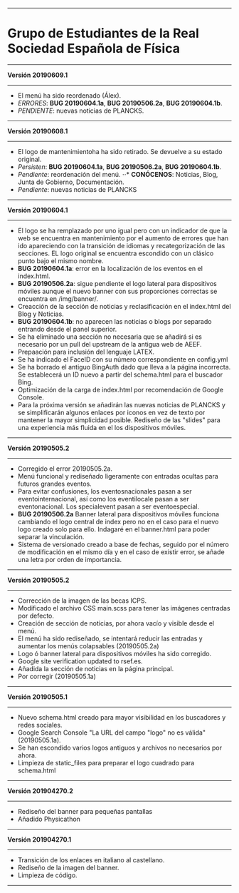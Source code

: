 ___
Grupo de Estudiantes de la Real Sociedad Española de Física
===
___
**Versión 20190609.1**
___

* El menú ha sido reordenado (Álex).
* *ERRORES*: **BUG 20190604.1a**, **BUG 20190506.2a**, **BUG 20190604.1b**.
* *PENDIENTE*: nuevas noticias de PLANCKS.

___
**Versión 20190608.1**
___

* El logo de mantenimientoha ha sido retirado. Se devuelve a su estado original.
* *Persisten*: **BUG 20190604.1a**, **BUG 20190506.2a**, **BUG 20190604.1b**.
* *Pendiente*: reordenación del menú.
⋅⋅* **CONÓCENOS**: Noticias, Blog, Junta de Gobierno, Documentación.
* *Pendiente*: nuevas noticias de PLANCKS

___
**Versión 20190604.1**
___

* El logo se ha remplazado por uno igual pero con un indicador de que la web se encuentra en mantenimiento por el aumento de errores que han ido apareciendo con la transición de idiomas y recategorización de las secciones. EL logo original se encuentra escondido con un clásico punto bajo el mismo nombre.
* **BUG 20190604.1a**: error en la localización de los eventos en el index.html.
* **BUG 20190506.2a**: sigue pendiente el logo lateral para dispositivos móviles aunque el nuevo banner con sus proporciones correctas se encuentra en /img/banner/.
* Creacción de la sección de noticias y reclasificación en el index.html del Blog y Noticias.
* **BUG 20190604.1b**: no aparecen las noticias o blogs por separado entrando desde el panel superior.
* Se ha eliminado una sección no necesaria que se añadirá si es necesario por un pull del upstream de la antigua web de AEEF.
* Prepaación para inclusión del lenguaje LATEX.
* Se ha indicado el FaceID con su número correspondiente en config.yml
* Se ha borrado el antiguo BingAuth dado que lleva a la página incorrecta. Se establecerá un ID nuevo a partir del schema.html para el buscador Bing.
* Optimización de la carga de index.html por recomendación de Google Console.
* Para la próxima versión se añadirán las nuevas noticias de PLANCKS y se simplificarán algunos enlaces por iconos en vez de texto por mantener la mayor simplicidad posible. Rediseño de las "slides" para una experiencia más fluida en el los dispositivos móviles.

___
**Versión 20190505.2**
___

* Corregido el error 20190505.2a.
* Menú funcional y rediseñado ligeramente con entradas ocultas para futuros grandes eventos.
* Para evitar confusiones, los eventosnacionales pasan a ser eventointernacional, así como los eventilocale pasan a ser eventonacional. Los specialevent pasan a ser eventoespecial.
* **BUG 20190506.2a** Banner lateral para dispositivos móviles funciona cambiando el logo central de index pero no en el caso para el nuevo logo creado solo para ello. Indagaré en el banner.html para poder separar la vinculación.
* Sistema de versionado creado a base de fechas, seguido por el número de modificación en el mismo día y en el caso de existir error, se añade una letra por orden de importancia.

___
**Versión 20190505.2**
___

* Corrección de la imagen de las becas ICPS.
* Modificado el archivo CSS main.scss para tener las imágenes centradas por defecto.
* Creación de sección de noticias, por ahora vacío y visible desde el menú.
* El menú ha sido rediseñado, se intentará reducir las entradas y aumentar los menús colapsables (20190505.2a)
* Logo ó banner lateral para dispositivos móviles ha sido corregido.
* Google site verification updated to rsef.es.
* Añadida la sección de noticias en la página principal.
* Por corregir (20190505.1a)

___
**Versión 20190505.1**
___

* Nuevo schema.html creado para mayor visibilidad en los buscadores y redes sociales.
* Google Search Console "La URL del campo "logo" no es válida" (20190505.1a).
* Se han escondido varios logos antiguos y archivos no necesarios por ahora.
* Limpieza de static_files para preparar el logo cuadrado para schema.html

___
**Versión 201904270.2**
___

* Rediseño del banner para pequeñas pantallas
* Añadido Physicathon

___
**Versión 201904270.1**
___

* Transición de los enlaces en italiano al castellano.
* Rediseño de la imagen del banner.
* Limpieza de código.
___
